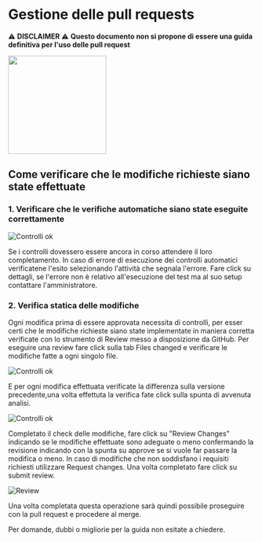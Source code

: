 # Gestione delle pull requests
:warning: **DISCLAIMER** :warning: **Questo documento non si propone di essere una guida definitiva per l'uso delle pull request**

<img src="https://github.com/TennersUnipd/developmentConfigurations/blob/master/GuideInterne/imgs/pullRequestExample.png" width="200">

## Come verificare che le modifiche richieste siano state effettuate

 ### 1. Verificare che le verifiche automatiche siano state eseguite correttamente


![Controlli ok](https://github.com/TennersUnipd/developmentConfigurations/blob/master/GuideInterne/imgs/checkOk.png)

Se i controlli dovessero essere ancora in corso attendere il loro completamento.
In caso di errore di esecuzione dei controlli automatici verificatene l'esito selezionando l'attività che segnala l'errore.
Fare click su dettagli, se l'errore non è relativo all'esecuzione del test ma al suo setup contattare l'amministratore.

### 2. Verifica statica delle modifiche
Ogni modifica prima di essere approvata necessita di controlli, per esser certi che le modifiche richieste siano state implementate in maniera corretta verificate con lo strumento di Review messo a disposizione da GitHub.
Per eseguire una review fare click sulla tab Files changed e verificare le modifiche fatte a ogni singolo file.

![Controlli ok](https://github.com/TennersUnipd/developmentConfigurations/blob/master/GuideInterne/imgs/filesChanged.png)

E per ogni modifica effettuata verificate la differenza sulla versione precedente,una volta effettuta la verifica fate click sulla spunta di avvenuta analisi.

![Controlli ok](https://github.com/TennersUnipd/developmentConfigurations/blob/master/GuideInterne/imgs/filediff.png)

Completato il check delle modifiche, fare click su "Review Changes" indicando se le modifiche effettuate sono adeguate o meno confermando la revisione indicando con la spunta su approve se si vuole far passare la modifica o meno.
In caso di modifiche che non soddisfano i requisiti richiesti utilizzare Request changes.
Una volta completato fare click su submit review.

![Review](https://github.com/TennersUnipd/developmentConfigurations/blob/master/GuideInterne/imgs/Review.png)

Una volta completata questa operazione sarà quindi possibile proseguire con la pull request e procedere al merge.

Per domande, dubbi o migliorie per la guida non esitate a chiedere.